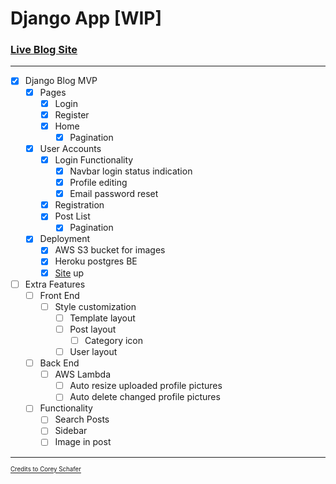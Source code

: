 # Django App [WIP]


### [ Live Blog Site ](https://djangoappkps.herokuapp.com/)

___

- [x] Django Blog MVP
  - [x] Pages
    - [x] Login 
    - [x] Register 
    - [x] Home
      - [x] Pagination
  - [x] User Accounts
    - [x] Login Functionality
      - [x] Navbar login status indication
      - [x] Profile editing 
      - [x] Email password reset
    - [x] Registration
    - [x] Post List
      - [x] Pagination
  - [x] Deployment
    - [x] AWS S3 bucket for images
    - [x] Heroku postgres BE
    - [x] [Site](https://djangoappkps.herokuapp.com/) up
- [ ] Extra Features
  - [ ] Front End
    - [ ] Style customization
      - [ ] Template layout
      - [ ] Post layout
        - [ ] Category icon
      - [ ] User layout
  - [ ] Back End
    - [ ] AWS Lambda
      - [ ] Auto resize uploaded profile pictures
      - [ ] Auto delete changed profile pictures
  - [ ] Functionality
    - [ ] Search Posts
    - [ ] Sidebar
    - [ ] Image in post
    
---

<sub><sup>[ Credits to Corey Schafer ](https://youtube.com/playlist?list=PL-osiE80TeTtoQCKZ03TU5fNfx2UY6U4p)</sup></sub>
